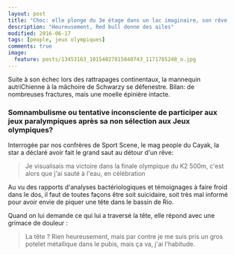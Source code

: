 ```yaml
---
layout: post
title: "Choc: elle plonge du 3e étage dans un lac imaginaire, son rêve des jeux se brise avec son fémur"
description: "Heureusement, Red bull donne des ailes"
modified: 2016-06-17
tags: [people, jeux olympiques]
comments: true
image:
  feature: posts/13453163_10154027815840743_1171785248_o.jpg
---
```


Suite à son échec lors des rattrapages continentaux, la mannequin autriChienne à la mâchoire de Schwarzy se défenestre. Bilan: de nombreuses fractures, mais une moelle épinière intacte.

### Somnambulisme ou tentative inconsciente de participer aux jeux paralympiques après sa non sélection aux Jeux olympiques?

Interrogée par nos confrères de Sport Scene, le mag people du Cayak, la star a déclaré avoir fait le grand saut au détour d'un rêve:  

> Je visualisais ma victoire dans la finale olympique du K2 500m, c'est alors que j'ai sauté à l'eau, en célébration

Au vu des rapports d'analyses bactériologiques et témoignages  à faire froid dans le dos, il faut de toutes façons être soit suicidaire, soit très mal informé pour avoir envie de piquer une tête dans le bassin de Rio.

Quand on lui demande ce qui lui a traversé la tête, elle répond avec une grimace  de douleur :

> La tête ? Rien heureusement, mais par contre je me suis pris un gros potelet métallique dans le pubis, mais ça va, j'ai l'habitude.
